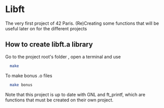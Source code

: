# Libft
The very first project of 42 Paris. (Re)Creating some functions that will be useful later on for the different projects

## How to create libft.a library
Go to the project root's folder , open a terminal and use
```bash
  make
```
To make bonus .o files
```bash
  make bonus
```
Note that this project is up to date with GNL and ft_printf, which are functions that must be created on their own project.
